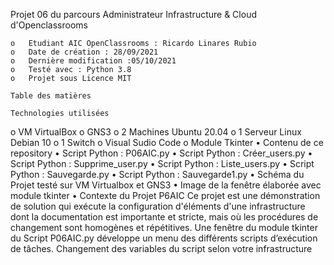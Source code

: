 Projet 06 du parcours Administrateur Infrastructure & Cloud d'Openclassrooms

    o	Etudiant AIC OpenClassrooms : Ricardo Linares Rubio
    o	Date de création : 28/09/2021
    o	Dernière modification :05/10/2021
    o	Testé avec : Python 3.8
    o	Projet sous Licence MIT

    Table des matières

   	Technologies utilisées  
   o	VM VirtualBox
   o	GNS3
   o	2 Machines Ubuntu 20.04
   o	1 Serveur Linux Debian 10
   o	1 Switch
   o	Visual Sudio Code
   o	Module Tkinter
   •	Contenu de ce repository
   •	Script Python : P06AIC.py
   •	Script Python :   Créer_users.py
   •	Script Python :   Supprime_user.py
   •	Script Python :   Liste_users.py
   •	Script Python :   Sauvegarde.py
   •	 Script Python :   Sauvegarde1.py
   •	Schéma du Projet testé sur VM Virtualbox et GNS3
   •	 Image de la fenêtre  élaborée avec module tkinter 
   •	Contexte du Projet P6AIC
   Ce projet est une démonstration de solution qui exécute la configuration d'éléments d'une infrastructure dont la documentation est importante et stricte, mais où les  procédures de changement sont homogènes et répétitives.
Une fenêtre du module tkinter du Script P06AIC.py développe un menu des différents scripts d’exécution de tâches.
                 Changement des variables du script selon votre infrastructure

  
 
